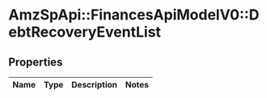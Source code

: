 # AmzSpApi::FinancesApiModelV0::DebtRecoveryEventList

## Properties
Name | Type | Description | Notes
------------ | ------------- | ------------- | -------------

